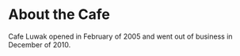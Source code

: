 # About the Cafe

Cafe Luwak opened in February of 2005 and went out of business in December of 2010. 

